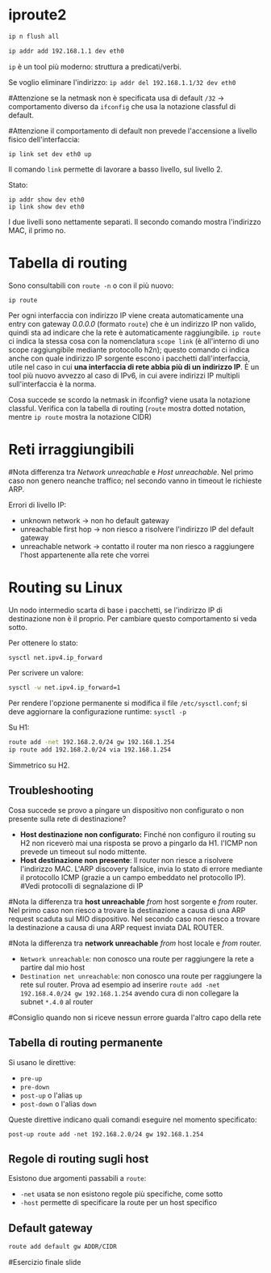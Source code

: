 # iproute2
```bash
ip n flush all
```

```bash
ip addr add 192.168.1.1 dev eth0
```

`ip` è un tool più moderno: struttura a predicati/verbi.

Se voglio eliminare l'indirizzo: `ip addr del 192.168.1.1/32 dev eth0`

#Attenzione se la netmask non è specificata usa di default `/32` -> comportamento diverso da `ifconfig` che usa la notazione classful di default.

#Attenzione il comportamento di default non prevede l'accensione a livello fisico dell'interfaccia:
```
ip link set dev eth0 up
```
Il comando `link` permette di lavorare a basso livello, sul livello 2.

Stato:
```
ip addr show dev eth0
ip link show dev eth0
```
I due livelli sono nettamente separati. Il secondo comando mostra l'indirizzo MAC, il primo no.

# Tabella di routing
Sono consultabili con `route -n` o con il più nuovo:
```
ip route
```

Per ogni interfaccia con indirizzo IP viene creata automaticamente una entry con gateway *0.0.0.0* (formato `route`) che è un indirizzo IP non valido, quindi sta ad indicare che la rete è automaticamente raggiungibile. `ip route` ci indica la stessa cosa con la nomenclatura `scope link` (è all'interno di uno scope raggiungibile mediante protocollo h2n); questo comando ci indica anche con quale indirizzo IP sorgente escono i pacchetti dall'interfaccia, utile nel caso in cui **una interfaccia di rete abbia più di un indirizzo IP**. È un tool più nuovo avvezzo al caso di IPv6, in cui avere indirizzi IP multipli sull'interfaccia è la norma.

Cosa succede se scordo la netmask in ifconfig? viene usata la notazione classful. Verifica con la tabella di routing (`route` mostra dotted notation, mentre `ip route` mostra la notazione CIDR)

# Reti irraggiungibili
#Nota differenza tra *Network unreachable* e *Host unreachable*. Nel primo caso non genero neanche traffico; nel secondo vanno in timeout le richieste ARP.

Errori di livello IP:
- unknown network -> non ho default gateway
- unreachable first hop -> non riesco a risolvere l'indirizzo IP del default gateway
- unreachable network -> contatto il router ma non riesco a raggiungere l'host appartenente alla rete che vorrei

# Routing su Linux
Un nodo intermedio scarta di base i pacchetti, se l'indirizzo IP di destinazione non è il proprio. Per cambiare questo comportamento si veda sotto.

Per ottenere lo stato:
```bash
sysctl net.ipv4.ip_forward
```

Per scrivere un valore:
```bash
sysctl -w net.ipv4.ip_forward=1
```

Per rendere l'opzione permanente si modifica il file `/etc/sysctl.conf`; si deve aggiornare la configurazione runtime: `sysctl -p`

Su H1:
```bash
route add -net 192.168.2.0/24 gw 192.168.1.254
ip route add 192.168.2.0/24 via 192.168.1.254
```

Simmetrico su H2.

## Troubleshooting
Cosa succede se provo a pingare un dispositivo non configurato o non presente sulla rete di destinazione?
- **Host destinazione non configurato:** Finché non configuro il routing su H2 non riceverò mai una risposta se provo a pingarlo da H1. l'ICMP non prevede un timeout sul nodo mittente.
- **Host destinazione non presente**: Il router non riesce a risolvere l'indirizzo MAC. L'ARP discovery fallsice, invia lo stato di errore mediante il protocollo ICMP (grazie a un campo embeddato nel protocollo IP). #Vedi protocolli di segnalazione di IP

#Nota la differenza tra **host unreachable** *from* host sorgente e *from* router. Nel primo caso non riesco a trovare la destinazione a causa di una ARP request scaduta sul MIO dispositivo. Nel secondo caso non riesco a trovare la destinazione a causa di una ARP request inviata DAL ROUTER.

#Nota la differenza tra **network unreachable** *from* host locale e *from* router.
- `Network unreachable`: non conosco una route per raggiungere la rete a partire dal mio host
- `Destination net unreachable`:  non conosco una route per raggiungere la rete sul router. Prova ad esempio ad inserire `route add -net 192.168.4.0/24 gw 192.168.1.254` avendo cura di non collegare la subnet `*.4.0` al router

#Consiglio quando non si riceve nessun errore guarda l'altro capo della rete

## Tabella di routing permanente
Si usano le direttive:
- `pre-up`
- `pre-down` 
- `post-up` o l'alias `up`
- `post-down` o l'alias `down`

Queste direttive indicano quali comandi eseguire nel momento specificato:
```
post-up route add -net 192.168.2.0/24 gw 192.168.1.254
```

## Regole di routing sugli host
Esistono due argomenti passabili a `route`:
- `-net` usata se non esistono regole più specifiche, come sotto
- `-host` permette di specificare la route per un host specifico

## Default gateway
```bash
route add default gw ADDR/CIDR
```

#Esercizio finale slide
